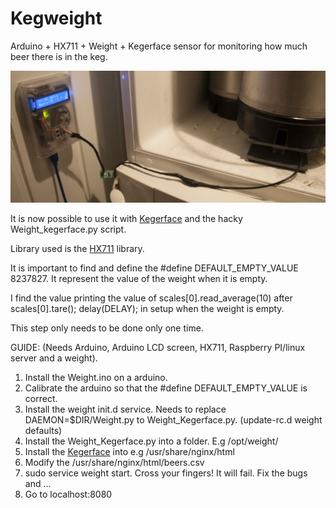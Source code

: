 Kegweight
=========

Arduino + HX711 + Weight + Kegerface sensor for monitoring how much beer there is in the keg. 

![ScreenShot](screenshot1.jpg "Example")

It is now possible to use it with [Kegerface](https://github.com/andresol/kegerface) and the hacky Weight_kegerface.py script.

Library used is the [HX711](https://github.com/bogde/HX711) library.

It is important to find and define the #define DEFAULT_EMPTY_VALUE 8237827. It represent the value of the weight when it is empty.   

I find the value printing the value of scales[0].read_average(10) after 
scales[0].tare();
delay(DELAY);
in setup when the weight is empty.

This step only needs to be done only one time.

GUIDE: (Needs Arduino, Arduino LCD screen, HX711, Raspberry PI/linux server and a weight).  
1. Install the Weight.ino on a arduino.  
2. Calibrate the arduino so that the #define DEFAULT_EMPTY_VALUE is correct.  
3. Install the weight init.d service. Needs to replace DAEMON=$DIR/Weight.py to Weight_Kegerface.py. (update-rc.d weight defaults)  
4. Install the Weight_Kegerface.py into a folder. E.g /opt/weight/  
5. Install the [Kegerface](https://github.com/andresol/kegerface) into e.g /usr/share/nginx/html  
6. Modify the /usr/share/nginx/html/beers.csv  
7. sudo service weight start. Cross your fingers! It will fail. Fix the bugs and ...  
8. Go to localhost:8080  
